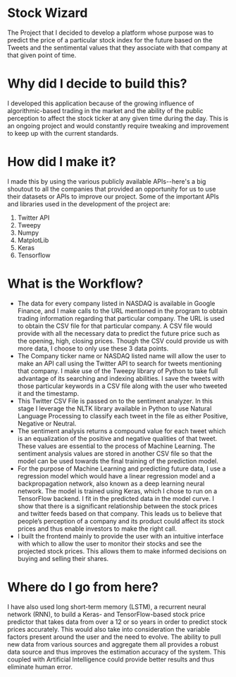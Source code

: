 
# Stock Wizard
The Project that I decided to develop a platform whose purpose was to predict the price of a particular stock index for the future based on the Tweets and the sentimental values that they associate with that company at that given point of time.

# Why did I decide to build this?
I developed this application because of the growing influence of algorithmic-based trading in the market and the ability of the public perception to affect the stock ticker at any given time during the day.
This is an ongoing project and would constantly require tweaking and improvement to keep up with the current standards.

# How did I make it?
I made this by using the various publicly available APIs--here's a big shoutout to all the companies that provided an opportunity for us to use their datasets or APIs to improve our project.
 Some of the important APIs and libraries used in the development of the project are:
 1. Twitter API
 2. Tweepy
 3. Numpy
 4. MatplotLib
 5. Keras
 6. Tensorflow
 
# What is the Workflow?

* The data for every company listed in NASDAQ is available in Google Finance, and I make calls to the URL mentioned in the program to obtain trading information regarding that particular company.
The URL is used to obtain the CSV file for that particular company. A CSV file would provide with all the necessary data to predict the future price such as the opening, high, closing prices. Though the CSV could provide us with more data, I choose to only use these 3 data points.
* The Company ticker name or NASDAQ listed name will allow the user to make an API call using the Twitter API to search for tweets mentioning that company. I make use of the Tweepy library of Python to take full advantage of its searching and indexing abilities. I save the tweets with those particular keywords in a CSV file along with the user who tweeted it and the timestamp.
* This Twitter CSV File is passed on to the sentiment analyzer. In this stage I leverage the NLTK library available in Python to use Natural Language Processing to classify each tweet in the file as either Positive, Negative or Neutral.
* The sentiment analysis returns a compound value for each tweet which is an equalization of the positive and negative qualities of that tweet. These values are essential to the process of Machine Learning. The sentiment analysis values are stored in another CSV file so that the model can be used towards the final training of the prediction model.
* For the purpose of Machine Learning and predicting future data, I use a regression model which would have a linear regression model and a backpropagation network, also known as a deep learning neural network. The model is trained using Keras, which I chose to run on a TensorFlow backend. I fit in the predicted data in the model curve.
I show that there is a significant relationship between the stock prices and twitter feeds based on that company. This leads us to believe that people’s perception of a company and its product could affect its stock prices and thus enable investors to make the right call.
* I built the frontend mainly to provide the user with an intuitive interface with which to allow the user to monitor their stocks and see the projected stock prices. This allows them to make informed decisions on buying and selling their shares.

# Where do I go from here?
I have also used long short-term memory (LSTM), a recurrent neural network (RNN), to build a Keras- and TensorFlow-based stock price predictor that takes data from over a 12 or so years in order to predict stock prices accurately. This would also take into consideration the variable factors present around the user and the need to evolve. 
The ability to pull new data from various sources and aggregate them all provides a robust data source and thus improves the estimation accuracy of the system. This coupled with Artificial Intelligence could provide better results and thus eliminate human error.

